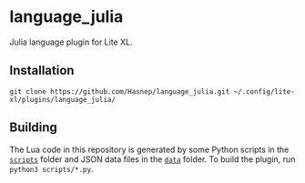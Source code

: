 # language_julia

Julia language plugin for Lite XL.

## Installation

```shell
git clone https://github.com/Hasnep/language_julia.git ~/.config/lite-xl/plugins/language_julia/
```

## Building

The Lua code in this repository is generated by some Python scripts in the [`scripts`](scripts/) folder and JSON data files in the [`data`](data/) folder.
To build the plugin, run `python3 scripts/*.py`.
